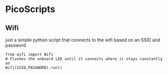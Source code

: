 # PicoScripts

## Wifi

just a simple python script that connects to the wifi based on an SSID and password
```
from wifi import Wifi
# Flashes the onboard LED until it connects where it stays constantly on
Wifi(SSID,PASSWORD).run()
```
